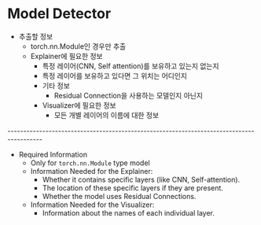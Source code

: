 # Model Detector

* 추출할 정보
  * torch.nn.Module인 경우만 추출
  * Explainer에 필요한 정보
    * 특정 레이어(CNN, Self attention)를 보유하고 있는지 없는지
    * 특정 레이어를 보유하고 있다면 그 위치는 어디인지
    * 기타 정보
      * Residual Connection을 사용하는 모델인지 아닌지
    * Visualizer에 필요한 정보
      * 모든 개별 레이어의 이름에 대한 정보

\-----------------------------------------------------------------------------------------

* Required Information
  * Only for `torch.nn.Module` type model
  * Information Needed for the Explainer:
    * Whether it contains specific layers (like CNN, Self-attention).
    * The location of these specific layers if they are present.
    * Whether the model uses Residual Connections.
  * Information Needed for the Visualizer:
    * Information about the names of each individual layer.
